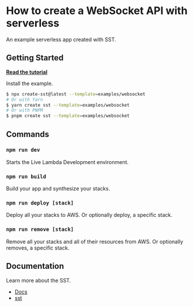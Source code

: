 # How to create a WebSocket API with serverless

An example serverless app created with SST.

## Getting Started

[**Read the tutorial**](https://sst.dev/examples/how-to-create-a-websocket-api-with-serverless.html)

Install the example.

```bash
$ npx create-sst@latest --template=examples/websocket
# Or with Yarn
$ yarn create sst --template=examples/websocket
# Or with PNPM
$ pnpm create sst --template=examples/websocket
```

## Commands

### `npm run dev`

Starts the Live Lambda Development environment.

### `npm run build`

Build your app and synthesize your stacks.

### `npm run deploy [stack]`

Deploy all your stacks to AWS. Or optionally deploy, a specific stack.

### `npm run remove [stack]`

Remove all your stacks and all of their resources from AWS. Or optionally removes, a specific stack.

## Documentation

Learn more about the SST.

- [Docs](https://docs.sst.dev/)
- [sst](https://docs.sst.dev/packages/sst)
